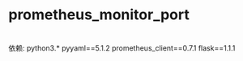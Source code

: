 # prometheus_monitor_port
# 
依赖:
   python3.*
   pyyaml==5.1.2
   prometheus_client==0.7.1
   flask==1.1.1
